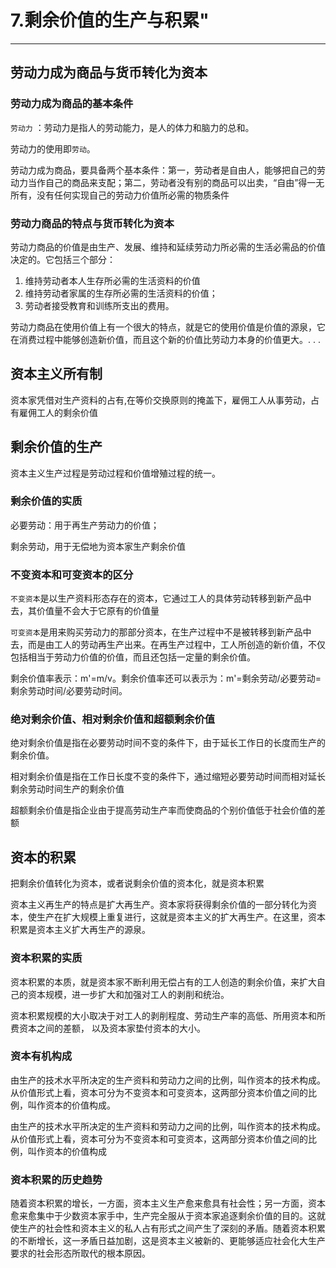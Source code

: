 # 7.剩余价值的生产与积累"
---

## 劳动力成为商品与货币转化为资本 

### 劳动力成为商品的基本条件

`劳动力` ：劳动力是指人的劳动能力，是人的体力和脑力的总和。

劳动力的使用即`劳动`。

劳动力成为商品，要具备两个基本条件：第一，劳动者是自由人，能够把自己的劳动力当作自己的商品来支配；第二，劳动者没有别的商品可以出卖，“自由”得一无所有，没有任何实现自己的劳动力价值所必需的物质条件

### 劳动力商品的特点与货币转化为资本

劳动力商品的价值是由生产、发展、维持和延续劳动力所必需的生活必需品的价值决定的。它包括三个部分：

1. 维持劳动者本人生存所必需的生活资料的价值
2. 维持劳动者家属的生存所必需的生活资料的价值；
3. 劳动者接受教育和训练所支出的费用。

劳动力商品在使用价值上有一个很大的特点，就是它的使用价值是价值的源泉，它在消费过程中能够创造新价值，而且这个新的价值比劳动力本身的价值更大。. . . 

## 资本主义所有制 

资本家凭借对生产资料的占有,在等价交换原则的掩盖下，雇佣工人从事劳动，占有雇佣工人的剩余价值

## 剩余价值的生产 

资本主义生产过程是劳动过程和价值增殖过程的统一。

### 剩余价值的实质

必要劳动：用于再生产劳动力的价值； 

剩余劳动，用于无偿地为资本家生产剩余价值

### 不变资本和可变资本的区分

`不变资本`是以生产资料形态存在的资本，它通过工人的具体劳动转移到新产品中去，其价值量不会大于它原有的价值量

`可变资本`是用来购买劳动力的那部分资本，在生产过程中不是被转移到新产品中去，而是由工人的劳动再生产出来。在再生产过程中，工人所创造的新价值，不仅包括相当于劳动力价值的价值，而且还包括一定量的剩余价值。

剩余价值率表示：m'=m/v。剩余价值率还可以表示为：m'=剩余劳动/必要劳动=剩余劳动时间/必要劳动时间。

### 绝对剩余价值、相对剩余价值和超额剩余价值

绝对剩余价值是指在必要劳动时间不变的条件下，由于延长工作日的长度而生产的剩余价值。

相对剩余价值是指在工作日长度不变的条件下，通过缩短必要劳动时间而相对延长剩余劳动时间生产的剩余价值

超额剩余价值是指企业由于提高劳动生产率而使商品的个别价值低于社会价值的差额

## 资本的积累 

把剩余价值转化为资本，或者说剩余价值的资本化，就是资本积累

资本主义再生产的特点是扩大再生产。资本家将获得剩余价值的一部分转化为资本，使生产在扩大规模上重复进行，这就是资本主义的扩大再生产。在这里，资本积累是资本主义扩大再生产的源泉。

### 资本积累的实质

资本积累的本质，就是资本家不断利用无偿占有的工人创造的剩余价值，来扩大自己的资本规模，进一步扩大和加强对工人的剥削和统治。

资本积累规模的大小取决于对工人的剥削程度、劳动生产率的高低、所用资本和所费资本之间的差额， 以及资本家垫付资本的大小。

### 资本有机构成

由生产的技术水平所决定的生产资料和劳动力之间的比例，叫作资本的技术构成。从价值形式上看，资本可分为不变资本和可变资本，这两部分资本价值之间的比例，叫作资本的价值构成。

由生产的技术水平所决定的生产资料和劳动力之间的比例，叫作资本的技术构成。从价值形式上看，资本可分为不变资本和可变资本，这两部分资本价值之间的比例，叫作资本的价值构成

### 资本积累的历史趋势

随着资本积累的增长，一方面，资本主义生产愈来愈具有社会性；另一方面，资本愈来愈集中于少数资本家手中，生产完全服从于资本家追逐剩余价值的目的。这就使生产的社会性和资本主义的私人占有形式之间产生了深刻的矛盾。随着资本积累的不断增长，这一矛盾日益加剧，这是资本主义被新的、更能够适应社会化大生产要求的社会形态所取代的根本原因。